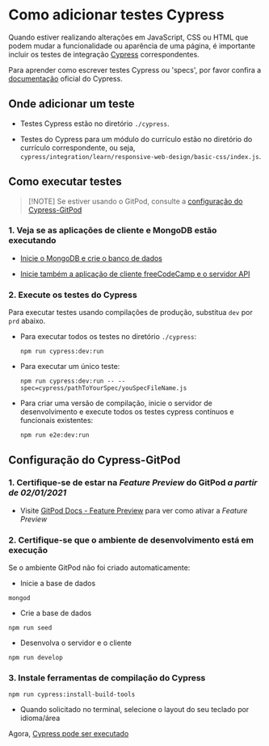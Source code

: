 # Como adicionar testes Cypress

Quando estiver realizando alterações em JavaScript, CSS ou HTML que podem mudar a funcionalidade ou aparência de uma página, é importante incluir os testes de integração [Cypress](https://docs.cypress.io) correspondentes.

Para aprender como escrever testes Cypress ou 'specs', por favor confira a [documentação](https://docs.cypress.io/guides/getting-started/writing-your-first-test.html) oficial do Cypress.

## Onde adicionar um teste

- Testes Cypress estão no diretório `./cypress`.

- Testes do Cypress para um módulo do currículo estão no diretório do currículo correspondente, ou seja, `cypress/integration/learn/responsive-web-design/basic-css/index.js`.

## Como executar testes

> [!NOTE] Se estiver usando o GitPod, consulte a [configuração do Cypress-GitPod](/how-to-add-cypress-tests#cypress-gitpod-setup)

### 1. Veja se as aplicações de cliente e MongoDB estão executando

- [Inicie o MongoDB e crie o banco de dados](/how-to-setup-freecodecamp-locally#step-3-start-mongodb-and-seed-the-database)

- [Inicie também a aplicação de cliente freeCodeCamp e o servidor API](/how-to-setup-freecodecamp-locally#step-4-start-the-freecodecamp-client-application-and-api-server)

### 2. Execute os testes do Cypress

Para executar testes usando compilações de produção, substitua `dev` por `prd` abaixo.

- Para executar todos os testes no diretório `./cypress`:

  ```console
  npm run cypress:dev:run
  ```

- Para executar um único teste:

  ```console
  npm run cypress:dev:run -- --spec=cypress/pathToYourSpec/youSpecFileName.js
  ```

- Para criar uma versão de compilação, inicie o servidor de desenvolvimento e execute todos os testes cypress contínuos e funcionais existentes:

  ```console
  npm run e2e:dev:run
  ```

## Configuração do Cypress-GitPod

### 1. Certifique-se de estar na _Feature Preview_ do GitPod _a partir de 02/01/2021_

- Visite [GitPod Docs - Feature Preview](https://www.gitpod.io/docs/feature-preview/) para ver como ativar a _Feature Preview_

### 2. Certifique-se que o ambiente de desenvolvimento está em execução

Se o ambiente GitPod não foi criado automaticamente:

- Inicie a base de dados

```console
mongod
```

- Crie a base de dados

```console
npm run seed
```

- Desenvolva o servidor e o cliente

```console
npm run develop
```

### 3. Instale ferramentas de compilação do Cypress

```console
npm run cypress:install-build-tools
```

- Quando solicitado no terminal, selecione o layout do seu teclado por idioma/área

Agora, [Cypress pode ser executado](/how-to-add-cypress-tests#_2-run-the-cypress-tests)
